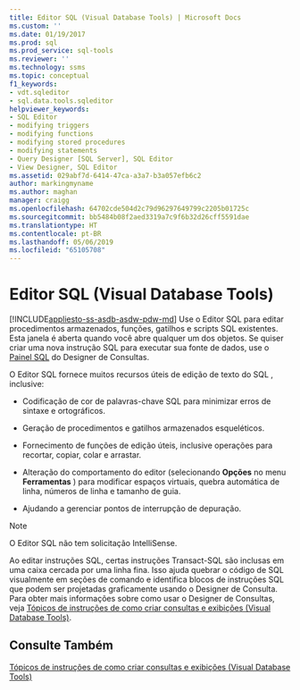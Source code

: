 ```yaml
---
title: Editor SQL (Visual Database Tools) | Microsoft Docs
ms.custom: ''
ms.date: 01/19/2017
ms.prod: sql
ms.prod_service: sql-tools
ms.reviewer: ''
ms.technology: ssms
ms.topic: conceptual
f1_keywords:
- vdt.sqleditor
- sql.data.tools.sqleditor
helpviewer_keywords:
- SQL Editor
- modifying triggers
- modifying functions
- modifying stored procedures
- modifying statements
- Query Designer [SQL Server], SQL Editor
- View Designer, SQL Editor
ms.assetid: 029abf7d-6414-47ca-a3a7-b3a057efb6c2
author: markingmyname
ms.author: maghan
manager: craigg
ms.openlocfilehash: 64702cde504d2c79d96297649799c2205b01725c
ms.sourcegitcommit: bb5484b08f2aed3319a7c9f6b32d26cff5591dae
ms.translationtype: HT
ms.contentlocale: pt-BR
ms.lasthandoff: 05/06/2019
ms.locfileid: "65105708"
---
```

# <a name="sql-editor-visual-database-tools"></a>Editor SQL (Visual Database Tools)
[!INCLUDE[appliesto-ss-asdb-asdw-pdw-md](../../includes/appliesto-ss-asdb-asdw-pdw-md.md)]
Use o Editor SQL para editar procedimentos armazenados, funções, gatilhos e scripts SQL existentes. Esta janela é aberta quando você abre qualquer um dos objetos. Se quiser criar uma nova instrução SQL para executar sua fonte de dados, use o [Painel SQL](../../ssms/visual-db-tools/sql-pane-visual-database-tools.md) do Designer de Consultas.  
  
O Editor SQL fornece muitos recursos úteis de edição de texto do SQL , inclusive:  
  
-   Codificação de cor de palavras-chave SQL para minimizar erros de sintaxe e ortográficos.  
  
-   Geração de procedimentos e gatilhos armazenados esqueléticos.  
  
-   Fornecimento de funções de edição úteis, inclusive operações para recortar, copiar, colar e arrastar.  
  
-   Alteração do comportamento do editor (selecionando **Opções** no menu **Ferramentas** ) para modificar espaços virtuais, quebra automática de linha, números de linha e tamanho de guia.  
  
-   Ajudando a gerenciar pontos de interrupção de depuração.  
  
> [!NOTE]  
> O Editor SQL não tem solicitação IntelliSense.  
  
Ao editar instruções SQL, certas instruções Transact-SQL são inclusas em uma caixa cercada por uma linha fina. Isso ajuda quebrar o código de SQL visualmente em seções de comando e identifica blocos de instruções SQL que podem ser projetadas graficamente usando o Designer de Consulta. Para obter mais informações sobre como usar o Designer de Consultas, veja [Tópicos de instruções de como criar consultas e exibições &#40;Visual Database Tools&#41;](../../ssms/visual-db-tools/design-queries-and-views-how-to-topics-visual-database-tools.md).  
  
## <a name="see-also"></a>Consulte Também  
[Tópicos de instruções de como criar consultas e exibições &#40;Visual Database Tools&#41;](../../ssms/visual-db-tools/design-queries-and-views-how-to-topics-visual-database-tools.md)  
  

